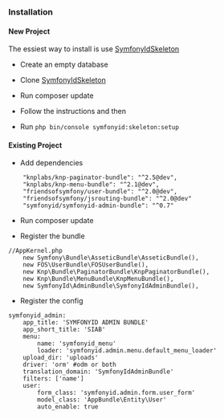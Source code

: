 ### Installation ###

#### New Project ####

The essiest way to install is use [SymfonyIdSkeleton](https://github.com/ihsanudin/SymfonyIdSkeleton)

+ Create an empty database

+ Clone [SymfonyIdSkeleton](https://github.com/ihsanudin/SymfonyIdSkeleton)

+ Run composer update

+ Follow the instructions and then

+ Run `php bin/console symfonyid:skeleton:setup`

#### Existing Project ####

+ Add dependencies

```lang=php
    "knplabs/knp-paginator-bundle": "^2.5@dev",
    "knplabs/knp-menu-bundle": "^2.1@dev",
    "friendsofsymfony/user-bundle": "^2.0@dev",
    "friendsofsymfony/jsrouting-bundle": "^2.0@dev"
    "symfonyid/symfonyid-admin-bundle": "^0.7"
````

+ Run composer update

+ Register the bundle

```lang=php
//AppKernel.php
    new Symfony\Bundle\AsseticBundle\AsseticBundle(),
    new FOS\UserBundle\FOSUserBundle(),
    new Knp\Bundle\PaginatorBundle\KnpPaginatorBundle(),
    new Knp\Bundle\MenuBundle\KnpMenuBundle(),
    new SymfonyId\AdminBundle\SymfonyIdAdminBundle(),
```

+ Register the config

```lang=php
symfonyid_admin:
    app_title: 'SYMFONYID ADMIN BUNDLE'
    app_short_title: 'SIAB'
    menu:
        name: 'symfonyid_menu'
        loader: 'symfonyid.admin.menu.default_menu_loader'
    upload_dir: 'uploads'
    driver: 'orm' #odm or both
    translation_domain: 'SymfonyIdAdminBundle'
    filters: ['name']
    user:
        form_class: 'symfonyid.admin.form.user_form'
        model_class: 'AppBundle\Entity\User'
        auto_enable: true
```
